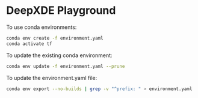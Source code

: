 # DeepXDE Playground

To use conda environments:
```bash
conda env create -f environment.yaml
conda activate tf
```

To update the existing conda environment:
```bash
conda env update -f environment.yaml --prune
```

To update the environment.yaml file:
```bash
conda env export --no-builds | grep -v "^prefix: " > environment.yaml
```